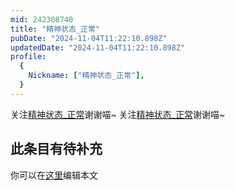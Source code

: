 ```yaml
---
mid: 242308740
title: "精神状态_正常"
pubDate: "2024-11-04T11:22:10.898Z"
updatedDate: "2024-11-04T11:22:10.898Z"
profile:
  {
    Nickname: ["精神状态_正常"],
  }
---
```


关注[精神状态_正常](https://space.bilibili.com/242308740)谢谢喵~ 关注[精神状态_正常](https://space.bilibili.com/242308740)谢谢喵~

## 此条目有待补充
你可以在[这里](https://github.com/Yuhanawa/VTuber.ICU-Content/edit/master/v/精神状态_正常/index.md)编辑本文
